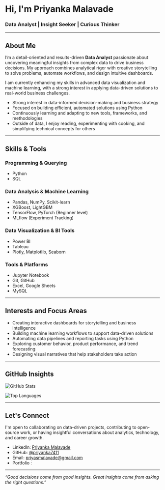 # Hi, I'm Priyanka Malavade

### Data Analyst | Insight Seeker | Curious Thinker

---

## About Me

I’m a detail-oriented and results-driven **Data Analyst** passionate about uncovering meaningful insights from complex data to drive business decisions. My approach combines analytical rigor with creative storytelling to solve problems, automate workflows, and design intuitive dashboards.

I am currently enhancing my skills in advanced data visualization and machine learning, with a strong interest in applying data-driven solutions to real-world business challenges.

- Strong interest in data-informed decision-making and business strategy  
- Focused on building efficient, automated solutions using Python  
- Continuously learning and adapting to new tools, frameworks, and methodologies  
- Outside of data, I enjoy reading, experimenting with cooking, and simplifying technical concepts for others

---

## Skills & Tools

### Programming & Querying
- Python  
- SQL  

### Data Analysis & Machine Learning
- Pandas, NumPy, Scikit-learn  
- XGBoost, LightGBM  
- TensorFlow, PyTorch (Beginner level)  
- MLflow (Experiment Tracking)

### Data Visualization & BI Tools
- Power BI  
- Tableau  
- Plotly, Matplotlib, Seaborn

### Tools & Platforms
- Jupyter Notebook  
- Git, GitHub  
- Excel, Google Sheets  
- MySQL

---

## Interests and Focus Areas

- Creating interactive dashboards for storytelling and business intelligence  
- Building machine learning workflows to support data-driven solutions  
- Automating data pipelines and reporting tasks using Python  
- Exploring customer behavior, product performance, and trend forecasting  
- Designing visual narratives that help stakeholders take action  

---

## GitHub Insights

![GitHub Stats](https://github-readme-stats.vercel.app/api?username=priyanka7411&show_icons=true&theme=default)

![Top Languages](https://github-readme-stats.vercel.app/api/top-langs/?username=priyanka7411&layout=compact)

---

## Let's Connect

I'm open to collaborating on data-driven projects, contributing to open-source work, or having insightful conversations about analytics, technology, and career growth.

- LinkedIn: [Priyanka Malavade](https://www.linkedin.com/in/priyanka-malavade-b34677298/)  
- GitHub: [@priyanka7411](https://github.com/priyanka7411)  
- Email: priyasmalavade@gmail.com
- Portfolio : 

---

*“Good decisions come from good insights. Great insights come from asking the right questions.”*

